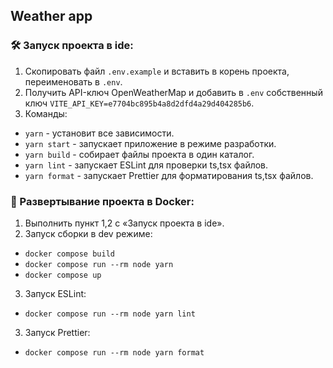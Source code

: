 ## Weather app


### <a name="start"></a> 🛠️ Запуск проекта в ide:

1. Скопировать файл `.env.example` и вставить в корень проекта, переименовать в `.env`.
2. Получить API-ключ OpenWeatherMap и добавить в `.env` собственный ключ `VITE_API_KEY=e7704bc895b4a8d2dfd4a29d404285b6`.
3. Команды:
  + `yarn` - установит все зависимости.
  + `yarn start` - запускает приложение в режиме разработки.
  + `yarn build` - собирает файлы проекта в один каталог.
  + `yarn lint` - запускает ESLint для проверки ts,tsx файлов.
  + `yarn format` - запускает Prettier для форматирования ts,tsx файлов.

### <a name="docker"></a> 🐳 Развертывание проекта в Docker:

1. Выполнить пункт 1,2 с «Запуск проекта в ide».
2. Запуск сборки в dev режиме:
  + `docker compose build`
  + `docker compose run --rm node yarn`
  + `docker compose up`
3. Запуск ESLint:
  + `docker compose run --rm node yarn lint`
3. Запуск Prettier:
  + `docker compose run --rm node yarn format`